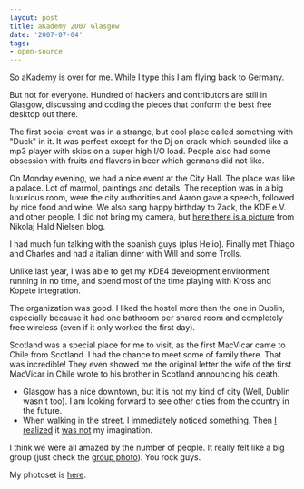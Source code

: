 ```yaml
---
layout: post
title: aKademy 2007 Glasgow
date: '2007-07-04'
tags:
- open-source
---
```


So aKademy is over for me. While I type this I am flying back to Germany.

But not for everyone. Hundred of hackers and contributors are still in Glasgow, discussing and coding the pieces that conform the best free desktop out there.

The first social event was in a strange, but cool place called something with "Duck" in it. It was perfect except for the Dj on crack which sounded like a mp3 player with skips on a super high I/O load. People also had some obsession with fruits and flavors in beer which germans did not like.

On Monday evening, we had a nice event at the City Hall. The place was like a palace. Lot of marmol, paintings and details. The reception was in a big luxurious room, were the city authorities and Aaron gave a speech, followed by nice food and wine. We also sang happy birthday to Zack, the KDE e.V. and other people. I did not bring my camera, but [here there is a picture][4] from Nikolaj Hald Nielsen blog.

I had much fun talking with the spanish guys (plus Helio). Finally met Thiago and Charles and had a italian dinner with Will and some Trolls.

Unlike last year, I was able to get my KDE4 development environment running in no time, and spend most of the time playing with Kross and Kopete integration.

The organization was good. I liked the hostel more than the one in Dublin, especially because it had one bathroom per shared room and completely free wireless (even if it only worked the first day).

Scotland was a special place for me to visit, as the first MacVicar came to Chile from Scotland. I had the chance to meet some of family there. That was incredible! They even showed me the original letter the wife of the first MacVicar in Chile wrote to his brother in Scotland announcing his death.

* Glasgow has a nice downtown, but it is not my kind of city (Well, Dublin wasn't too). I am looking forward to see other cities from the country in the future.  
* When walking in the street. I immediately noticed something. Then [I realized][2] it [was not][3] my imagination.

I think we were all amazed by the number of people. It really felt like a big group (just check the [group photo][1]). You rock guys.

My photoset is [here][5].

[1]: http://static.kdenews.org/danimo/akademy07/group-photo.html  
 [2]: http://news.bbc.co.uk/1/hi/scotland/4073901.stm  
 [3]: http://www.bma.org.uk/ap.nsf/Content/obesity  
 [4]: http://amarok.kde.org/blog/uploads/HighSociety.jpg  
 [5]: http://www.flickr.com/photos/duncanmac-vicar/sets/72157600637782040/

